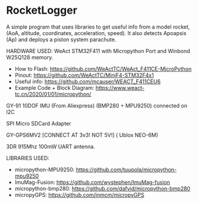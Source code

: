 # RocketLogger
A simple program that uses libraries to get useful info from a model rocket, (AoA, altitude, coordinates, acceleration, speed). It also detects Apoapsis (Ap) and deploys a piston system parachute.

HARDWARE USED:
WeAct STM32F411 with Micropython Port and Winbond W25Q128 memory.
  - How to Flash: https://github.com/WeActTC/WeAct_F411CE-MicroPython
  - Pinout: https://github.com/WeActTC/MiniF4-STM32F4x1
  - Useful info: https://github.com/mcauser/WEACT_F411CEU6
  - Example Code + Block Diagram: https://www.weact-tc.cn/2020/01/01/micropython/ 

GY-91 10DOF IMU (From Aliexpress) (BMP280 + MPU9250) connected on I2C

SPI Micro SDCard Adapter

GY-GPS6MV2 [CONNECT AT 3v3! NOT 5V!] ( Ublox NEO-6M)

3DR 915Mhz 100mW UART antenna.

LIBRARIES USED:
  - micropython-MPU9250: https://github.com/tuupola/micropython-mpu9250
  - ImuMag-Fusion: https://github.com/wystephen/ImuMag-fusion
  - micropython-bmp280: https://github.com/dafvid/micropython-bmp280
  - micropyGPS: https://github.com/inmcm/micropyGPS
